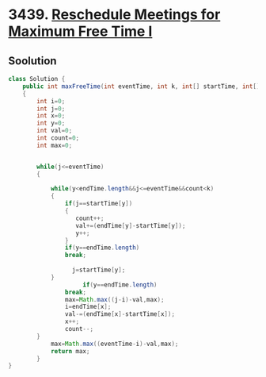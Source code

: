 # 3439. [Reschedule Meetings for Maximum Free Time I](https://leetcode.com/problems/reschedule-meetings-for-maximum-free-time-i/description/?envType=daily-question&envId=2025-07-09)

## Soolution

```java
class Solution {
    public int maxFreeTime(int eventTime, int k, int[] startTime, int[] endTime) 
    {
        int i=0;
        int j=0;
        int x=0;
        int y=0;
        int val=0;
        int count=0;
        int max=0;


        while(j<=eventTime)
        {
            
            while(y<endTime.length&&j<=eventTime&&count<k)
            {
                if(j==startTime[y])
                {
                   count++;
                   val+=(endTime[y]-startTime[y]);
                   y++;
                }
                if(y==endTime.length)
                break;
                
                  j=startTime[y];
            }
                     if(y==endTime.length)
                break;         
                max=Math.max((j-i)-val,max);
                i=endTime[x];
                val-=(endTime[x]-startTime[x]);
                x++;
                count--;
        } 
            max=Math.max((eventTime-i)-val,max);
            return max;
        }
}
```
